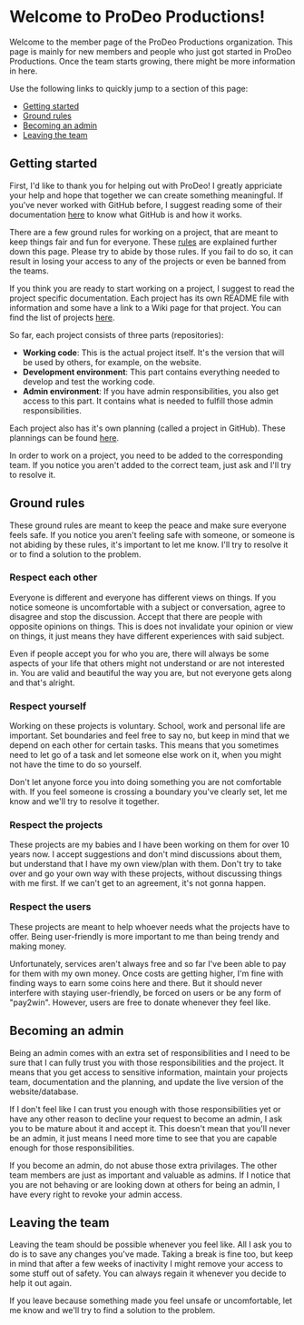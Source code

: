 # Welcome to ProDeo Productions!

Welcome to the member page of the ProDeo Productions organization. This page is mainly for new members and people who just got started in ProDeo Productions. Once the team starts growing, there might be more information in here.

Use the following links to quickly jump to a section of this page:
- [Getting started](#getting-started)
- [Ground rules](#ground-rules)
- [Becoming an admin](#becoming-an-admin)
- [Leaving the team](#leaving-the-team)

## Getting started
First, I'd like to thank you for helping out with ProDeo! I greatly appriciate your help and hope that together we can create something meaningful. If you've never worked with GitHub before, I suggest reading some of their documentation [here](https://docs.github.com/en/get-started) to know what GitHub is and how it works. 

There are a few ground rules for working on a project, that are meant to keep things fair and fun for everyone. These [rules](#ground-rules) are explained further down this page. Please try to abide by those rules. If you fail to do so, it can result in losing your access to any of the projects or even be banned from the teams.

If you think you are ready to start working on a project, I suggest to read the project specific documentation. Each project has its own README file with information and some have a link to a Wiki page for that project. You can find the list of projects [here](https://github.com/orgs/ProDeoProductions/repositories).

So far, each project consists of three parts (repositories):
- **Working code**: This is the actual project itself. It's the version that will be used by others, for example, on the website. 
- **Development environment**: This part contains everything needed to develop and test the working code.
- **Admin environment**: If you have admin responsibilities, you also get access to this part. It contains what is needed to fulfill those admin responsibilities.
	
Each project also has it's own planning (called a project in GitHub). These plannings can be found [here](https://github.com/orgs/ProDeoProductions/projects).

In order to work on a project, you need to be added to the corresponding team. If you notice you aren't added to the correct team, just ask and I'll try to resolve it.
	
## Ground rules
These ground rules are meant to keep the peace and make sure everyone feels safe. If you notice you aren't feeling safe with someone, or someone is not abiding by these rules, it's important to let me know. I'll try to resolve it or to find a solution to the problem.

### Respect each other
Everyone is different and everyone has different views on things. If you notice someone is uncomfortable with a subject or conversation, agree to disagree and stop the discussion. Accept that there are people with opposite opinions on things. This is does not invalidate your opinion or view on things, it just means they have different experiences with said subject.

Even if people accept you for who you are, there will always be some aspects of your life that others might not understand or are not interested in. You are valid and beautiful the way you are, but not everyone gets along and that's alright.

### Respect yourself
Working on these projects is voluntary. School, work and personal life are important. Set boundaries and feel free to say no, but keep in mind that we depend on each other for certain tasks. This means that you sometimes need to let go of a task and let someone else work on it, when you might not have the time to do so yourself.

Don't let anyone force you into doing something you are not comfortable with. If you feel someone is crossing a boundary you've clearly set, let me know and we'll try to resolve it together.

### Respect the projects
These projects are my babies and I have been working on them for over 10 years now. I accept suggestions and don't mind discussions about them, but understand that I have my own view/plan with them. Don't try to take over and go your own way with these projects, without discussing things with me first. If we can't get to an agreement, it's not gonna happen.

### Respect the users
These projects are meant to help whoever needs what the projects have to offer. Being user-friendly is more important to me than being trendy and making money.

Unfortunately, services aren't always free and so far I've been able to pay for them with my own money. Once costs are getting higher, I'm fine with finding ways to earn some coins here and there. But it should never interfere with staying user-friendly, be forced on users or be any form of "pay2win". However, users are free to donate whenever they feel like.

## Becoming an admin
Being an admin comes with an extra set of responsibilities and I need to be sure that I can fully trust you with those responsibilities and the project. It means that you get access to sensitive information, maintain your projects team, documentation and the planning, and update the live version of the website/database.

If I don't feel like I can trust you enough with those responsibilities yet or have any other reason to decline your request to become an admin, I ask you to be mature about it and accept it. This doesn't mean that you'll never be an admin, it just means I need more time to see that you are capable enough for those responsibilities.

If you become an admin, do not abuse those extra privilages. The other team members are just as important and valuable as admins. If I notice that you are not behaving or are looking down at others for being an admin, I have every right to revoke your admin access.

## Leaving the team
Leaving the team should be possible whenever you feel like. All I ask you to do is to save any changes you've made. Taking a break is fine too, but keep in mind that after a few weeks of inactivity I might remove your access to some stuff out of safety. You can always regain it whenever you decide to help it out again.

If you leave because something made you feel unsafe or uncomfortable, let me know and we'll try to find a solution to the problem. 
